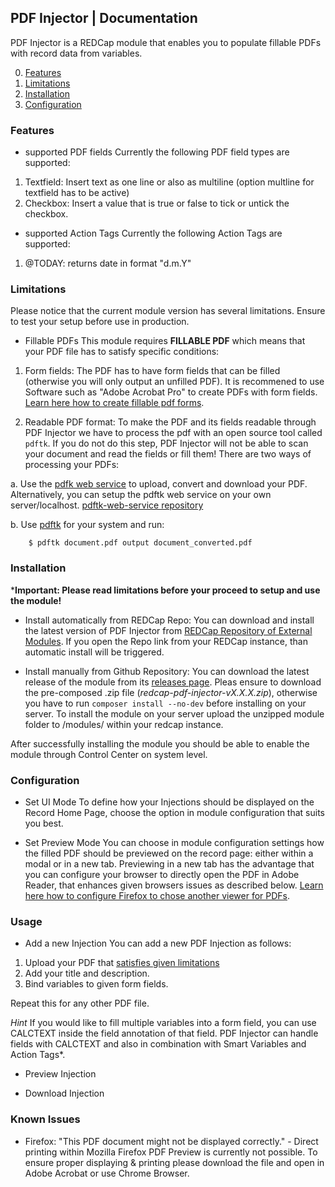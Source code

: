 ## PDF Injector | Documentation

PDF Injector is a REDCap module that enables you to populate fillable PDFs with record data from variables.

0. [Features](#features)
1. [Limitations](#limitations)
2. [Installation](#installation)
2. [Configuration](#configuration)


### Features
- supported PDF fields
Currently the following PDF field types are supported:
1. Textfield: Insert text as one line or also as multiline (option multline for textfield has to be active)
2. Checkbox: Insert a value that is true or false to tick or untick the checkbox.

- supported Action Tags
Currently the following Action Tags are supported:
1. @TODAY: returns date in format "d.m.Y"

### Limitations
Please notice that the current module version has several limitations. Ensure to test your setup before use in production.

- Fillable PDFs
This module requires **FILLABLE PDF** which means that your PDF file has to satisfy specific conditions:

1. Form fields:
The PDF has to have form fields that can be filled (otherwise you will only output an unfilled PDF). It is recommened to use Software such as "Adobe Acrobat Pro" to create PDFs with form fields. [Learn here how to create fillable pdf forms](https://acrobat.adobe.com/us/en/acrobat/how-to/create-fillable-pdf-forms-creator.html).

2. Readable PDF format:
To make the PDF and its fields readable through PDF Injector we have to process the pdf with an open source tool called `pdftk`.
If you do not do this step, PDF Injector will not be able to scan your document and read the fields or fill them!
There are two ways of processing your PDFs:

a. Use the [pdfk web service](https://pdftk-web-service.herokuapp.com/) to upload, convert and download your PDF. Alternatively, you can setup the pdftk web service on your own server/localhost. [pdftk-web-service repository](https://github.com/tertek/pdftk-web-service)

b. Use [pdftk](https://www.pdflabs.com/tools/pdftk-server/) for your system and run:

```
    $ pdftk document.pdf output document_converted.pdf

```


### Installation

***Important: Please read limitations before your proceed to setup and use the module!**

- Install automatically from REDCap Repo:
You can download and install the latest version of PDF Injector from [REDCap Repository of External Modules](https://redcap.vanderbilt.edu/consortium/modules/). If you open the Repo link from your REDCap instance, than automatic install will be triggered.

- Install manually from Github Repository:
You can download the latest release of the module from its [releases page](https://github.com/tertek/redcap-pdf-injector/releases). Pleas ensure to download the pre-composed .zip file (*redcap-pdf-injector-vX.X.X.zip*), otherwise you have to run `composer install --no-dev` before installing on your server. To install the module on your server upload the unzipped module folder to /modules/ within your redcap instance.

After successfully installing the module you should be able to enable the module through Control Center on system level.

### Configuration

- Set UI Mode
To define how your Injections should be displayed on the Record Home Page, choose the option in module configuration that suits you best.

- Set Preview Mode
You can choose in module configuration settings how the filled PDF should be previewed on the record page: either within a modal or in a new tab. Previewing in a new tab has the advantage that you can configure your browser to directly open the PDF in Adobe Reader, that enhances given browsers issues as described below. [Learn here how to configure Firefox to chose another viewer for PDFs](https://support.mozilla.org/en-US/kb/view-pdf-files-firefox-or-choose-another-viewer).

### Usage

- Add a new Injection
You can add a new PDF Injection as follows:

1. Upload your PDF that [satisfies given limitations](#limitations)
2. Add your title and description.
3. Bind variables to given form fields.

Repeat this for any other PDF file.

*Hint* If you would like to fill multiple variables into a form field, you can use CALCTEXT inside the field annotation of that field. PDF Injector can handle fields with CALCTEXT and also in combination with Smart Variables and Action Tags*.

- Preview Injection

- Download Injection

### Known Issues

- Firefox: "This PDF document might not be displayed correctly." - Direct printing within Mozilla Firefox PDF Preview is currently not possible. To ensure proper displaying &  printing please download the file and open in Adobe Acrobat or use Chrome Browser.